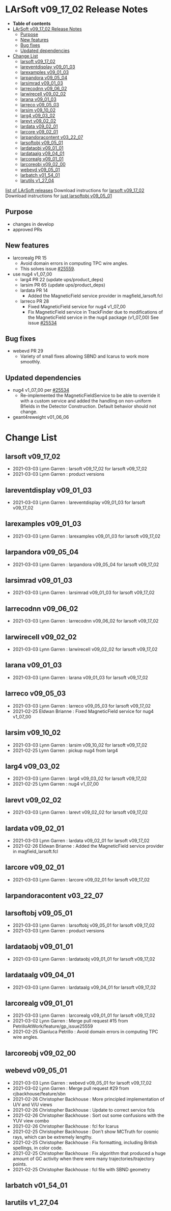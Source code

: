 LArSoft v09\_17\_02 Release Notes
======================================================================

-   **Table of contents**
-   [LArSoft v09\_17\_02 Release Notes](#LArSoft-v09_17_02-Release-Notes)
    -   [Purpose](#Purpose)
    -   [New features](#New-features)
    -   [Bug fixes](#Bug-fixes)
    -   [Updated dependencies](#Updated-dependencies)
-   [Change List](#Change-List)
    -   [larsoft v09\_17\_02](#larsoft-v09_17_02)
    -   [lareventdisplay v09\_01\_03](#lareventdisplay-v09_01_03)
    -   [larexamples v09\_01\_03](#larexamples-v09_01_03)
    -   [larpandora v09\_05\_04](#larpandora-v09_05_04)
    -   [larsimrad v09\_01\_03](#larsimrad-v09_01_03)
    -   [larrecodnn v09\_06\_02](#larrecodnn-v09_06_02)
    -   [larwirecell v09\_02\_02](#larwirecell-v09_02_02)
    -   [larana v09\_01\_03](#larana-v09_01_03)
    -   [larreco v09\_05\_03](#larreco-v09_05_03)
    -   [larsim v09\_10\_02](#larsim-v09_10_02)
    -   [larg4 v09\_03\_02](#larg4-v09_03_02)
    -   [larevt v09\_02\_02](#larevt-v09_02_02)
    -   [lardata v09\_02\_01](#lardata-v09_02_01)
    -   [larcore v09\_02\_01](#larcore-v09_02_01)
    -   [larpandoracontent v03\_22\_07](#larpandoracontent-v03_22_07)
    -   [larsoftobj v09\_05\_01](#larsoftobj-v09_05_01)
    -   [lardataobj v09\_01\_01](#lardataobj-v09_01_01)
    -   [lardataalg v09\_04\_01](#lardataalg-v09_04_01)
    -   [larcorealg v09\_01\_01](#larcorealg-v09_01_01)
    -   [larcoreobj v09\_02\_00](#larcoreobj-v09_02_00)
    -   [webevd v09\_05\_01](#webevd-v09_05_01)
    -   [larbatch v01\_54\_01](#larbatch-v01_54_01)
    -   [larutils v1\_27\_04](#larutils-v1_27_04)

[list of LArSoft releases](LArSoft_release_list)
Download instructions for [larsoft v09\_17\_02](http://scisoft.fnal.gov/scisoft/bundles/larsoft/v09_17_02/larsoft-v09_17_02.html)
Download instructions for [just larsoftobj v09\_05\_01](http://scisoft.fnal.gov/scisoft/bundles/larsoftobj/v09_05_01/larsoftobj-v09_05_01.html)

Purpose
--------------------

-   changes in develop
-   approved PRs

New features
------------------------------

-   larcorealg PR 15
    -   Avoid domain errors in computing TPC wire angles.
    -   This solves issue [\#25559](/redmine/issues/25559 "Bug: geo::WireGeo wire angle calculation (Closed)").
-   use nug4 v1\_07\_00
    -   larg4 PR 22 (update ups/product\_deps)
    -   larsim PR 65 (update ups/product\_deps)
    -   lardata PR 14
        -   Added the MagneticField service provider in magfield\_larsoft.fcl
    -   larreco PR 28
        -   Fixed MagneticField service for nug4 v1\_07\_00
        -   Fix MagneticField service in TrackFinder due to modifications of the MagneticField service in the nug4 package (v1\_07\_00)
            See issue [\#25534](/redmine/issues/25534 "Feature: Merge branch feature/MagneticFieldService in nug4 and make a new release (Closed)")

Bug fixes
------------------------

-   webevd PR 29
    -   Variety of small fixes allowing SBND and Icarus to work more smoothly.

Updated dependencies
----------------------------------------------

-   nug4 v1\_07\_00 per [\#25534](/redmine/issues/25534 "Feature: Merge branch feature/MagneticFieldService in nug4 and make a new release (Closed)")
    -   Re-implemented the MagneticFieldService to be able to override it with a custom service and added the handling on non-uniform Bfields in the Detector Construction. Default behavior should not change.
-   geant4reweight v01\_06\_06

Change List
============================

larsoft v09\_17\_02
------------------------------------------

-   2021-03-03 Lynn Garren : larsoft v09\_17\_02 for larsoft v09\_17\_02
-   2021-03-03 Lynn Garren : product versions

lareventdisplay v09\_01\_03
----------------------------------------------------------

-   2021-03-03 Lynn Garren : lareventdisplay v09\_01\_03 for larsoft v09\_17\_02

larexamples v09\_01\_03
--------------------------------------------------

-   2021-03-03 Lynn Garren : larexamples v09\_01\_03 for larsoft v09\_17\_02

larpandora v09\_05\_04
------------------------------------------------

-   2021-03-03 Lynn Garren : larpandora v09\_05\_04 for larsoft v09\_17\_02

larsimrad v09\_01\_03
----------------------------------------------

-   2021-03-03 Lynn Garren : larsimrad v09\_01\_03 for larsoft v09\_17\_02

larrecodnn v09\_06\_02
------------------------------------------------

-   2021-03-03 Lynn Garren : larrecodnn v09\_06\_02 for larsoft v09\_17\_02

larwirecell v09\_02\_02
--------------------------------------------------

-   2021-03-03 Lynn Garren : larwirecell v09\_02\_02 for larsoft v09\_17\_02

larana v09\_01\_03
----------------------------------------

-   2021-03-03 Lynn Garren : larana v09\_01\_03 for larsoft v09\_17\_02

larreco v09\_05\_03
------------------------------------------

-   2021-03-03 Lynn Garren : larreco v09\_05\_03 for larsoft v09\_17\_02
-   2021-02-25 Eldwan Brianne : Fixed MagneticField service for nug4 v1\_07\_00

larsim v09\_10\_02
----------------------------------------

-   2021-03-03 Lynn Garren : larsim v09\_10\_02 for larsoft v09\_17\_02
-   2021-02-25 Lynn Garren : pickup nug4 from larg4

larg4 v09\_03\_02
--------------------------------------

-   2021-03-03 Lynn Garren : larg4 v09\_03\_02 for larsoft v09\_17\_02
-   2021-02-25 Lynn Garren : nug4 v1\_07\_00

larevt v09\_02\_02
----------------------------------------

-   2021-03-03 Lynn Garren : larevt v09\_02\_02 for larsoft v09\_17\_02

lardata v09\_02\_01
------------------------------------------

-   2021-03-03 Lynn Garren : lardata v09\_02\_01 for larsoft v09\_17\_02
-   2021-02-26 Eldwan Brianne : Added the MagneticField service provider in magfield\_larsoft.fcl

larcore v09\_02\_01
------------------------------------------

-   2021-03-03 Lynn Garren : larcore v09\_02\_01 for larsoft v09\_17\_02

larpandoracontent v03\_22\_07
--------------------------------------------------------------

larsoftobj v09\_05\_01
------------------------------------------------

-   2021-03-03 Lynn Garren : larsoftobj v09\_05\_01 for larsoft v09\_17\_02
-   2021-03-03 Lynn Garren : product versions

lardataobj v09\_01\_01
------------------------------------------------

-   2021-03-03 Lynn Garren : lardataobj v09\_01\_01 for larsoft v09\_17\_02

lardataalg v09\_04\_01
------------------------------------------------

-   2021-03-03 Lynn Garren : lardataalg v09\_04\_01 for larsoft v09\_17\_02

larcorealg v09\_01\_01
------------------------------------------------

-   2021-03-03 Lynn Garren : larcorealg v09\_01\_01 for larsoft v09\_17\_02
-   2021-03-02 Lynn Garren : Merge pull request \#15 from PetrilloAtWork/feature/gp\_issue25559
-   2021-02-25 Gianluca Petrillo : Avoid domain errors in computing TPC wire angles.

larcoreobj v09\_02\_00
------------------------------------------------

webevd v09\_05\_01
----------------------------------------

-   2021-03-03 Lynn Garren : webevd v09\_05\_01 for larsoft v09\_17\_02
-   2021-03-02 Lynn Garren : Merge pull request \#29 from cjbackhouse/feature/sbn
-   2021-02-26 Christopher Backhouse : More principled implementation of U/V and V/U views
-   2021-02-26 Christopher Backhouse : Update to correct service fcls
-   2021-02-26 Christopher Backhouse : Sort out some confusions with the YUV view combo
-   2021-02-26 Christopher Backhouse : fcl for Icarus
-   2021-02-25 Christopher Backhouse : Don’t show MCTruth for cosmic rays, which can be extremely lengthy.
-   2021-02-25 Christopher Backhouse : Fix formatting, including British spellings, in color code.
-   2021-02-25 Christopher Backhouse : Fix algorithm that produced a huge amount of GC activity when there were many trajectories/trajectory points.
-   2021-02-25 Christopher Backhouse : fcl file with SBND geometry

larbatch v01\_54\_01
--------------------------------------------

larutils v1\_27\_04
------------------------------------------
